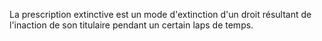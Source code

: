 La prescription extinctive est un mode d'extinction d'un droit résultant de l'inaction de son titulaire pendant un certain laps de temps. 

